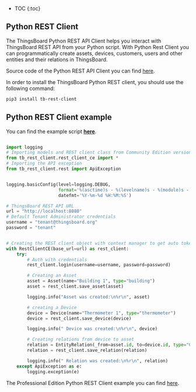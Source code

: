 
* TOC
{:toc}
 
## Python REST Client

The ThingsBoard Python REST API Client helps you interact with ThingsBoard REST API from your Python script.
With Python Rest Client you can programmatically create assets, devices, customers, users and other entities and their relations in ThingsBoard.

Source code of the Python REST API Client you can find [here](https://github.com/thingsboard/python_tb_rest_client).

In order to install the ThingsBoard Python REST client, you should use the following command:

```bash
pip3 install tb-rest-client
``` 

## Python REST Client example

You can find the example script **[here](https://github.com/thingsboard/python_tb_rest_client/blob/master/examples/example_application.py)**.

```python

import logging
# Importing models and REST client class from Community Edition version
from tb_rest_client.rest_client_ce import *
# Importing the API exception
from tb_rest_client.rest import ApiException


logging.basicConfig(level=logging.DEBUG,
                    format='%(asctime)s - %(levelname)s - %(module)s - %(lineno)d - %(message)s',
                    datefmt='%Y-%m-%d %H:%M:%S')

# ThingsBoard REST API URL
url = "http://localhost:8080"
# Default Tenant Administrator credentials
username = "tenant@thingsboard.org"
password = "tenant"


# Creating the REST client object with context manager to get auto token refresh
with RestClientCE(base_url=url) as rest_client:
    try:
        # Auth with credentials
        rest_client.login(username=username, password=password)

        # Creating an Asset
        asset = Asset(name="Building 1", type="building")
        asset = rest_client.save_asset(asset)

        logging.info("Asset was created:\n%r\n", asset)

        # creating a Device
        device = Device(name="Thermometer 1", type="thermometer")
        device = rest_client.save_device(device)

        logging.info(" Device was created:\n%r\n", device)

        # Creating relations from device to asset
        relation = EntityRelation(_from=asset.id, to=device.id, type="Contains")
        relation = rest_client.save_relation(relation)

        logging.info(" Relation was created:\n%r\n", relation)
    except ApiException as e:
        logging.exception(e)

```

The Professional Edition Python REST Client example you can find [here](/docs/pe/reference/python-rest-client/#professional-edition-python-rest-client-example).
